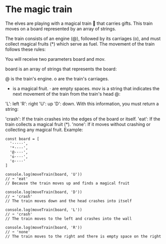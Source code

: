 # The magic train

The elves are playing with a magical train 🚂 that carries gifts. This train moves on a board represented by an array of strings.

The train consists of an engine (@), followed by its carriages (o), and must collect magical fruits (*) which serve as fuel. The movement of the train follows these rules:

You will receive two parameters board and mov.

board is an array of strings that represents the board:

@ is the train's engine.
o are the train's carriages.
* is a magical fruit.
· are empty spaces.
mov is a string that indicates the next movement of the train from the train's head @:

'L': left
'R': right
'U': up
'D': down.
With this information, you must return a string:

'crash': If the train crashes into the edges of the board or itself.
'eat': If the train collects a magical fruit (*).
'none': If it moves without crashing or collecting any magical fruit.
Example:

```
const board = [
  '·····',
  '*····',
  '@····',
  'o····',
  'o····'
]

console.log(moveTrain(board, 'U'))
// ➞ 'eat'
// Because the train moves up and finds a magical fruit

console.log(moveTrain(board, 'D'))
// ➞ 'crash'
// The train moves down and the head crashes into itself

console.log(moveTrain(board, 'L'))
// ➞ 'crash'
// The train moves to the left and crashes into the wall

console.log(moveTrain(board, 'R'))
// ➞ 'none'
// The train moves to the right and there is empty space on the right
``` 